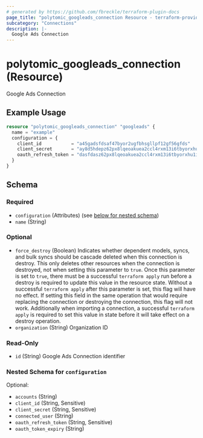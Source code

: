 ```yaml
---
# generated by https://github.com/fbreckle/terraform-plugin-docs
page_title: "polytomic_googleads_connection Resource - terraform-provider-polytomic"
subcategory: "Connections"
description: |-
  Google Ads Connection
---
```


# polytomic_googleads_connection (Resource)

Google Ads Connection

## Example Usage

```terraform
resource "polytomic_googleads_connection" "googleads" {
  name = "example"
  configuration = {
    client_id           = "a45gadsfdsaf47byor2ugfbhsgllpf12gf56gfds"
    client_secret       = "ay8d5hdepz62px8lqeoakuea2ccl4rxm13i6tbyorxhu1i20kc8ruvksmzxq"
    oauth_refresh_token = "dasfdasz62px8lqeoakuea2ccl4rxm13i6tbyorxhu1i20kc8ruvksmzxq"
  }
}
```

<!-- schema generated by tfplugindocs -->
## Schema

### Required

- `configuration` (Attributes) (see [below for nested schema](#nestedatt--configuration))
- `name` (String)

### Optional

- `force_destroy` (Boolean) Indicates whether dependent models, syncs, and bulk syncs should be cascade deleted when this connection is destroy. This only deletes other resources when the connection is destroyed, not when setting this parameter to `true`. Once this parameter is set to `true`, there must be a successful `terraform apply` run before a destroy is required to update this value in the resource state. Without a successful `terraform apply` after this parameter is set, this flag will have no effect. If setting this field in the same operation that would require replacing the connection or destroying the connection, this flag will not work. Additionally when importing a connection, a successful `terraform apply` is required to set this value in state before it will take effect on a destroy operation.
- `organization` (String) Organization ID

### Read-Only

- `id` (String) Google Ads Connection identifier

<a id="nestedatt--configuration"></a>
### Nested Schema for `configuration`

Optional:

- `accounts` (String)
- `client_id` (String, Sensitive)
- `client_secret` (String, Sensitive)
- `connected_user` (String)
- `oauth_refresh_token` (String, Sensitive)
- `oauth_token_expiry` (String)


